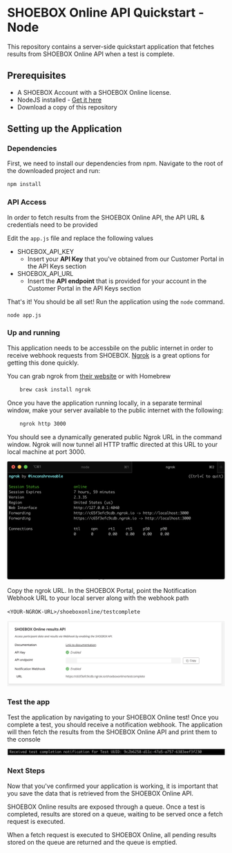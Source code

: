 
SHOEBOX Online API Quickstart - Node
===
This repository contains a server-side quickstart application that fetches results from SHOEBOX Online API when a test is complete.

Prerequisites
---

* A SHOEBOX Account with a SHOEBOX Online license. 
* NodeJS installed - [Get it here](https://nodejs.org/en/download/)
* Download a copy of this repository

## Setting up the Application

### Dependencies
First, we need to install our dependencies from npm. Navigate to the root of the downloaded project and run:

```bash
npm install
```
### API Access
In order to fetch results from the SHOEBOX Online API, the API URL & credentials need to be provided

Edit the `app.js` file and replace the following values

* SHOEBOX_API_KEY
	* Insert your **API Key** that you've obtained from our Customer Portal in the API Keys section
* SHOEBOX_API_URL
	* Insert the **API endpoint** that is provided for your account in the Customer Portal in the API Keys section

That's it! You should be all set! Run the application using the `node` command.

```bash
node app.js
```


### Up and running

This application needs to be accessbile on the public internet in order to receive webhook requests from SHOEBOX. [Ngrok](https://ngrok.com/) is a great options for getting this done quickly.

You can grab ngrok from [their website](https://ngrok.com/) or with Homebrew

```bash
	brew cask install ngrok
```

Once you have the application running locally, in a separate terminal window, make your server available to the public internet with the following:

```bash
    ngrok http 3000
```

You should see a dynamically generated public Ngrok URL in the command window. Ngrok will now tunnel all HTTP traffic directed at this URL to your local machine at port 3000.

![ngrok](images/ngrok.png)

Copy the ngrok URL. In the SHOEBOX Portal, point the Notification Webhook URL to your local server along with the webhook path

`<YOUR-NGROK-URL>/shoeboxonline/testcomplete`

![portal configuration](images/sboconfigngrok.png)

### Test the app

Test the application by navigating to your SHOEBOX Online test! Once you complete a test, you should receive a notification webhook. The application will then fetch the results from the SHOEBOX Online API and print them to the console

![notification received](images/notification.png)

### Next Steps
Now that you've confirmed your application is working, it is important that you save the data that is retrieved from the SHOEBOX Online API.

SHOEBOX Online results are exposed through a queue. Once a test is completed, results are stored on a queue, waiting to be served once a fetch request is executed.

When a fetch request is executed to SHOEBOX Online, all pending results stored on the queue are returned and the queue is emptied.